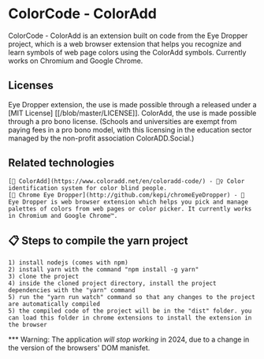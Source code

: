 # ColorCode - ColorAdd 
ColorCode - ColorAdd is an extension built on code from the Eye Dropper project, which is a web browser extension that helps you recognize and learn symbols
of web page colors using the ColorAdd symbols. Currently works on Chromium and Google Chrome.

## Licenses 
Eye Dropper extension, the use is made possible through a released under a [MIT License] [[/blob/master/LICENSE]].
ColorAdd, the use is made possible through a pro bono license. (Schools and universities are exempt from paying fees in a pro bono model, with this licensing in the education sector managed by the non-profit association ColorADD.Social.)

## Related technologies
    [🔗 ColorAdd](https://www.coloradd.net/en/coloradd-code/) - 🕵️‍♀️ Color identification system for color blind people.
    [🔗 Chrome Eye Dropper](http://github.com/kepi/chromeEyeDropper) - 🚀 Eye Dropper is web browser extension which helps you pick and manage palettes of colors from web pages or color picker. It currently works in Chromium and Google Chrome™.

## 📋 Steps to compile the yarn project 
```
1) install nodejs (comes with npm)
2) install yarn with the command "npm install -g yarn"
3) clone the project
4) inside the cloned project directory, install the project dependencies with the "yarn" command
5) run the "yarn run watch" command so that any changes to the project are automatically compiled
5) the compiled code of the project will be in the "dist" folder. you can load this folder in chrome extensions to install the extension in the browser
```
*** Warning: The application _will stop working_ in 2024, due to a change in the version of the browsers' DOM manisfet.
